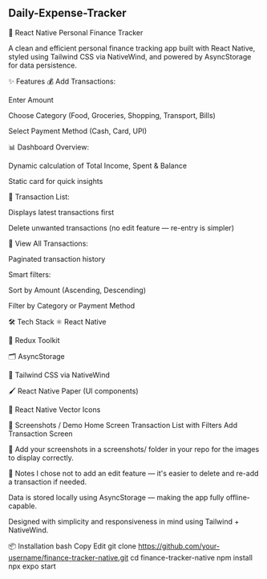 ## Daily-Expense-Tracker

💸 React Native Personal Finance Tracker

A clean and efficient personal finance tracking app built with React Native, styled using Tailwind CSS via NativeWind, and powered by AsyncStorage for data persistence.

✨ Features
💰 Add Transactions:

Enter Amount

Choose Category (Food, Groceries, Shopping, Transport, Bills)

Select Payment Method (Cash, Card, UPI)

📊 Dashboard Overview:

Dynamic calculation of Total Income, Spent & Balance

Static card for quick insights

🧾 Transaction List:

Displays latest transactions first

Delete unwanted transactions (no edit feature — re-entry is simpler)

📂 View All Transactions:

Paginated transaction history

Smart filters:

Sort by Amount (Ascending, Descending)

Filter by Category or Payment Method

🛠 Tech Stack
⚛️ React Native

🧩 Redux Toolkit

🗂️ AsyncStorage

🎨 Tailwind CSS via NativeWind

🖌️ React Native Paper (UI components)

🧱 React Native Vector Icons

📸 Screenshots / Demo
Home Screen Transaction List with Filters Add Transaction Screen

📂 Add your screenshots in a screenshots/ folder in your repo for the images to display correctly.

📝 Notes
I chose not to add an edit feature — it's easier to delete and re-add a transaction if needed.

Data is stored locally using AsyncStorage — making the app fully offline-capable.

Designed with simplicity and responsiveness in mind using Tailwind + NativeWind.

📦 Installation
bash
Copy
Edit
git clone https://github.com/your-username/finance-tracker-native.git
cd finance-tracker-native
npm install
npx expo start
